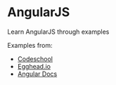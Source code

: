 AngularJS
=========

Learn AngularJS through examples

Examples from:
* [Codeschool](http://campus.codeschool.com/courses/shaping-up-with-angular-js/)
* [Egghead.io](https://egghead.io/technologies/angularjs)
* [Angular Docs](https://angularjs.org/)
